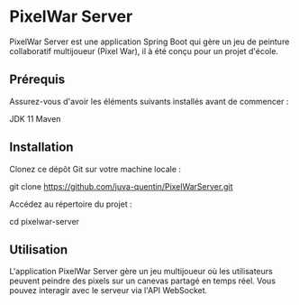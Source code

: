 # PixelWar Server

PixelWar Server est une application Spring Boot qui gère un jeu de peinture collaboratif multijoueur (Pixel War), il à été conçu pour un projet d'école.

## Prérequis

Assurez-vous d'avoir les éléments suivants installés avant de commencer :

JDK 11
Maven

## Installation

Clonez ce dépôt Git sur votre machine locale :

git clone https://github.com/juva-quentin/PixelWarServer.git

Accédez au répertoire du projet :

cd pixelwar-server

## Utilisation

L'application PixelWar Server gère un jeu multijoueur où les utilisateurs peuvent peindre des pixels sur un canevas partagé en temps réel. Vous pouvez interagir avec le serveur via l'API WebSocket.





